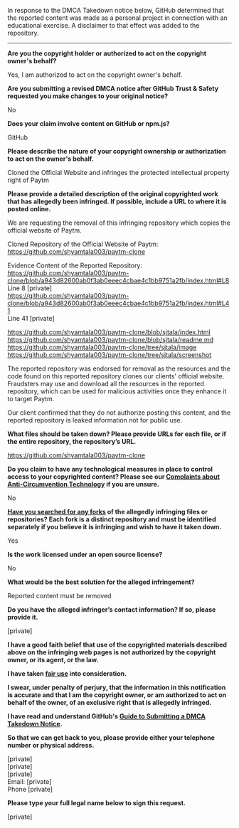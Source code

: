In response to the DMCA Takedown notice below, GitHub determined that the reported content was made as a personal project in connection with an educational exercise. A disclaimer to that effect was added to the repository.

---

**Are you the copyright holder or authorized to act on the copyright owner's behalf?**

Yes, I am authorized to act on the copyright owner's behalf.

**Are you submitting a revised DMCA notice after GitHub Trust & Safety requested you make changes to your original notice?**

No

**Does your claim involve content on GitHub or npm.js?**

GitHub

**Please describe the nature of your copyright ownership or authorization to act on the owner's behalf.**

Cloned the Official Website and infringes the protected intellectual property right of Paytm

**Please provide a detailed description of the original copyrighted work that has allegedly been infringed. If possible, include a URL to where it is posted online.**

We are requesting the removal of this infringing repository which copies the official website of Paytm.

Cloned Repository of the Official Website of Paytm: https://github.com/shyamtala003/paytm-clone

Evidence Content of the Reported Repository:  
https://github.com/shyamtala003/paytm-clone/blob/a943d82600ab0f3ab0eeec4cbae4c1bb9751a2fb/index.html#L8  
Line 8 [private]  
https://github.com/shyamtala003/paytm-clone/blob/a943d82600ab0f3ab0eeec4cbae4c1bb9751a2fb/index.html#L41  
Line 41 [private]  

https://github.com/shyamtala003/paytm-clone/blob/sjtala/index.html  
https://github.com/shyamtala003/paytm-clone/blob/sjtala/readme.md  
https://github.com/shyamtala003/paytm-clone/tree/sjtala/image  
https://github.com/shyamtala003/paytm-clone/tree/sjtala/screenshot

The reported repository was endorsed for removal as the resources and the code found on this reported repository clones our clients' official website. Fraudsters may use and download all the resources in the reported repository, which can be used for malicious activities once they enhance it to target Paytm.

Our client confirmed that they do not authorize posting this content, and the reported repository is leaked information not for public use.

**What files should be taken down? Please provide URLs for each file, or if the entire repository, the repository’s URL.**

https://github.com/shyamtala003/paytm-clone

**Do you claim to have any technological measures in place to control access to your copyrighted content? Please see our <a href="https://docs.github.com/articles/guide-to-submitting-a-dmca-takedown-notice#complaints-about-anti-circumvention-technology">Complaints about Anti-Circumvention Technology</a> if you are unsure.**

No

**<a href="https://docs.github.com/articles/dmca-takedown-policy#b-what-about-forks-or-whats-a-fork">Have you searched for any forks</a> of the allegedly infringing files or repositories? Each fork is a distinct repository and must be identified separately if you believe it is infringing and wish to have it taken down.**

Yes

**Is the work licensed under an open source license?**

No

**What would be the best solution for the alleged infringement?**

Reported content must be removed

**Do you have the alleged infringer’s contact information? If so, please provide it.**

[private]

**I have a good faith belief that use of the copyrighted materials described above on the infringing web pages is not authorized by the copyright owner, or its agent, or the law.**

**I have taken <a href="https://www.lumendatabase.org/topics/22">fair use</a> into consideration.**

**I swear, under penalty of perjury, that the information in this notification is accurate and that I am the copyright owner, or am authorized to act on behalf of the owner, of an exclusive right that is allegedly infringed.**

**I have read and understand GitHub's <a href="https://docs.github.com/articles/guide-to-submitting-a-dmca-takedown-notice/">Guide to Submitting a DMCA Takedown Notice</a>.**

**So that we can get back to you, please provide either your telephone number or physical address.**

[private]  
[private]  
[private]  
Email: [private]  
Phone [private]  

**Please type your full legal name below to sign this request.**

[private]  
